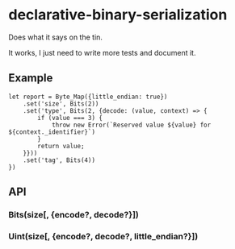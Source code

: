 # declarative-binary-serialization
Does what it says on the tin.

It works, I just need to write more tests and document it.

## Example
```
let report = Byte_Map({little_endian: true})
    .set('size', Bits(2))
    .set('type', Bits(2, {decode: (value, context) => {
        if (value === 3) {
            throw new Error(`Reserved value ${value} for ${context._identifier}`)
        }
        return value;
    }}))
    .set('tag', Bits(4))
})
```


## API
### Bits(size\[, {encode?, decode?}])

### Uint(size\[, {encode?, decode?, little_endian?}])
